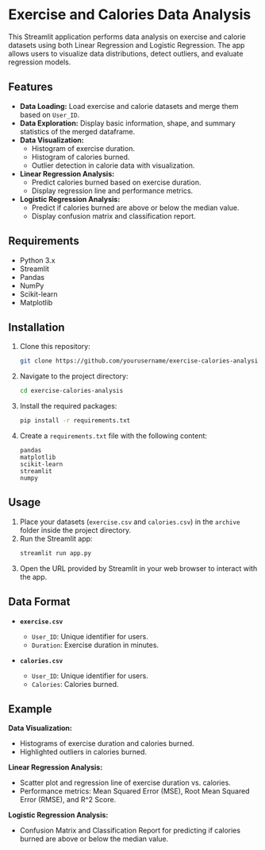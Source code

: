 # Exercise and Calories Data Analysis

This Streamlit application performs data analysis on exercise and calorie datasets using both Linear Regression and Logistic Regression. The app allows users to visualize data distributions, detect outliers, and evaluate regression models.

## Features

- **Data Loading:** Load exercise and calorie datasets and merge them based on `User_ID`.
- **Data Exploration:** Display basic information, shape, and summary statistics of the merged dataframe.
- **Data Visualization:** 
  - Histogram of exercise duration.
  - Histogram of calories burned.
  - Outlier detection in calorie data with visualization.
- **Linear Regression Analysis:** 
  - Predict calories burned based on exercise duration.
  - Display regression line and performance metrics.
- **Logistic Regression Analysis:**
  - Predict if calories burned are above or below the median value.
  - Display confusion matrix and classification report.

## Requirements

- Python 3.x
- Streamlit
- Pandas
- NumPy
- Scikit-learn
- Matplotlib

## Installation

1. Clone this repository:
    ```bash
    git clone https://github.com/yourusername/exercise-calories-analysis.git
    ```

2. Navigate to the project directory:
    ```bash
    cd exercise-calories-analysis
    ```

3. Install the required packages:
    ```bash
    pip install -r requirements.txt
    ```

4. Create a `requirements.txt` file with the following content:
    ```
    pandas
    matplotlib
    scikit-learn
    streamlit
    numpy
    ```

## Usage

1. Place your datasets (`exercise.csv` and `calories.csv`) in the `archive` folder inside the project directory.
2. Run the Streamlit app:
    ```bash
    streamlit run app.py
    ```
3. Open the URL provided by Streamlit in your web browser to interact with the app.

## Data Format

- **`exercise.csv`**
  - `User_ID`: Unique identifier for users.
  - `Duration`: Exercise duration in minutes.

- **`calories.csv`**
  - `User_ID`: Unique identifier for users.
  - `Calories`: Calories burned.

## Example

**Data Visualization:**
- Histograms of exercise duration and calories burned.
- Highlighted outliers in calories burned.

**Linear Regression Analysis:**
- Scatter plot and regression line of exercise duration vs. calories.
- Performance metrics: Mean Squared Error (MSE), Root Mean Squared Error (RMSE), and R^2 Score.

**Logistic Regression Analysis:**
- Confusion Matrix and Classification Report for predicting if calories burned are above or below the median value.


